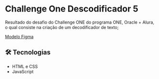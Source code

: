 # Challenge One Descodificador 5
Resultado do desafio do Challenge ONE do programa ONE, Oracle + Alura, o qual consiste na criação de um decodificador de texto;

[Modelo Figma](https://www.figma.com/file/tvFEYhVfZTjdJ5P24RGV21/Alura-Challenge---Desafio-1---L%C3%B3gica?node-id=16%3A802)

## :hammer_and_wrench: Tecnologias
- HTML e CSS
- JavaScript 
